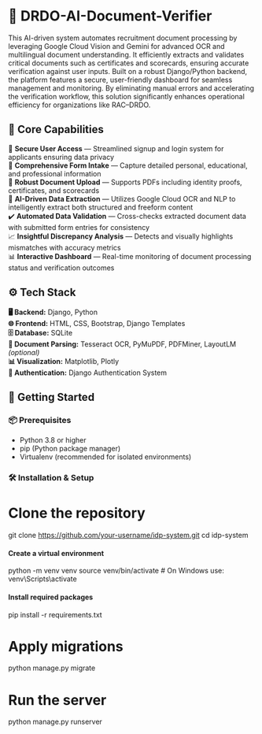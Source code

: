 # 🧠 DRDO-AI-Document-Verifier
This AI-driven system automates recruitment document processing by leveraging Google Cloud Vision and Gemini for advanced OCR and multilingual document understanding. It efficiently extracts and validates critical documents such as certificates and scorecards, ensuring accurate verification against user inputs.
Built on a robust Django/Python backend, the platform features a secure, user-friendly dashboard for seamless management and monitoring. By eliminating manual errors and accelerating the verification workflow, this solution significantly enhances operational efficiency for organizations like RAC–DRDO.

## 🔎 Core Capabilities

🔐 **Secure User Access** — Streamlined signup and login system for applicants ensuring data privacy  
📝 **Comprehensive Form Intake** — Capture detailed personal, educational, and professional information  
📁 **Robust Document Upload** — Supports PDFs including identity proofs, certificates, and scorecards  
🧠 **AI-Driven Data Extraction** — Utilizes Google Cloud OCR and NLP to intelligently extract both structured and freeform content  
✔️ **Automated Data Validation** — Cross-checks extracted document data with submitted form entries for consistency  
📈 **Insightful Discrepancy Analysis** — Detects and visually highlights mismatches with accuracy metrics  
📊 **Interactive Dashboard** — Real-time monitoring of document processing status and verification outcomes  

## ⚙️ Tech Stack

**🖥️ Backend:** Django, Python  
**🌐 Frontend:** HTML, CSS, Bootstrap, Django Templates  
**🗄️ Database:** SQLite  
**📄 Document Parsing:** Tesseract OCR, PyMuPDF, PDFMiner, LayoutLM *(optional)*  
**📊 Visualization:** Matplotlib, Plotly  
**🔐 Authentication:** Django Authentication System  

## 🚀 Getting Started

### 📦 Prerequisites
- Python 3.8 or higher  
- pip (Python package manager)  
- Virtualenv (recommended for isolated environments)

### 🛠️ Installation & Setup

# Clone the repository
git clone https://github.com/your-username/idp-system.git
cd idp-system

#### Create a virtual environment
python -m venv venv
source venv/bin/activate   # On Windows use: venv\Scripts\activate

#### Install required packages
pip install -r requirements.txt

# Apply migrations
python manage.py migrate

# Run the server
python manage.py runserver

